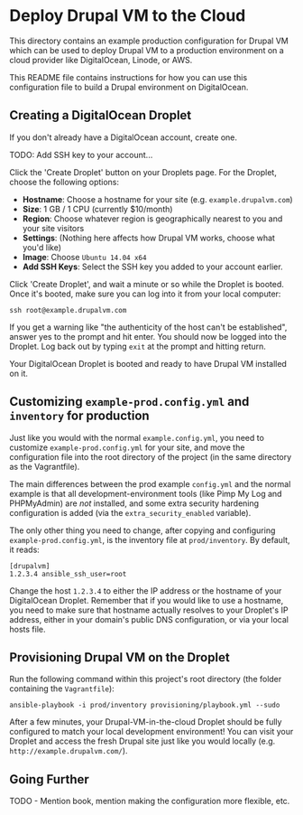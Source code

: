 # Deploy Drupal VM to the Cloud

This directory contains an example production configuration for Drupal VM which can be used to deploy Drupal VM to a production environment on a cloud provider like DigitalOcean, Linode, or AWS.

This README file contains instructions for how you can use this configuration file to build a Drupal environment on DigitalOcean.

## Creating a DigitalOcean Droplet

If you don't already have a DigitalOcean account, create one.

TODO: Add SSH key to your account...

Click the 'Create Droplet' button on your Droplets page. For the Droplet, choose the following options:

  - **Hostname**: Choose a hostname for your site (e.g. `example.drupalvm.com`)
  - **Size**: 1 GB / 1 CPU (currently $10/month)
  - **Region**: Choose whatever region is geographically nearest to you and your site visitors
  - **Settings**: (Nothing here affects how Drupal VM works, choose what you'd like)
  - **Image**: Choose `Ubuntu 14.04 x64`
  - **Add SSH Keys**: Select the SSH key you added to your account earlier.

Click 'Create Droplet', and wait a minute or so while the Droplet is booted. Once it's booted, make sure you can log into it from your local computer:

    ssh root@example.drupalvm.com

If you get a warning like "the authenticity of the host can't be established", answer yes to the prompt and hit enter. You should now be logged into the Droplet. Log back out by typing `exit` at the prompt and hitting return.

Your DigitalOcean Droplet is booted and ready to have Drupal VM installed on it.

## Customizing `example-prod.config.yml` and `inventory` for production

Just like you would with the normal `example.config.yml`, you need to customize `example-prod.config.yml` for your site, and move the configuration file into the root directory of the project (in the same directory as the Vagrantfile).

The main differences between the prod example `config.yml` and the normal example is that all development-environment tools (like Pimp My Log and PHPMyAdmin) are _not_ installed, and some extra security hardening configuration is added (via the `extra_security_enabled` variable).

The only other thing you need to change, after copying and configuring `example-prod.config.yml`, is the inventory file at `prod/inventory`. By default, it reads:

    [drupalvm]
    1.2.3.4 ansible_ssh_user=root

Change the host `1.2.3.4` to either the IP address or the hostname of your DigitalOcean Droplet. Remember that if you would like to use a hostname, you need to make sure that hostname actually resolves to your Droplet's IP address, either in your domain's public DNS configuration, or via your local hosts file.

## Provisioning Drupal VM on the Droplet

Run the following command within this project's root directory (the folder containing the `Vagrantfile`):

    ansible-playbook -i prod/inventory provisioning/playbook.yml --sudo

After a few minutes, your Drupal-VM-in-the-cloud Droplet should be fully configured to match your local development environment! You can visit your Droplet and access the fresh Drupal site just like you would locally (e.g. `http://example.drupalvm.com/`).

## Going Further

TODO - Mention book, mention making the configuration more flexible, etc.
